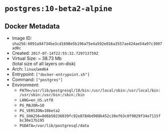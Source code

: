 # `postgres:10-beta2-alpine`

## Docker Metadata

- Image ID: `sha256:6091a94734be3cd1698e5b196a75e4a592e016a3557ae424ae54a97c3097ad0c`
- Created: `2017-07-14T22:55:32.729713759Z`
- Virtual Size: ~ 38.73 Mb  
  (total size of all layers on-disk)
- Arch: `linux`/`amd64`
- Entrypoint: `["docker-entrypoint.sh"]`
- Command: `["postgres"]`
- Environment:
  - `PATH=/usr/lib/postgresql/10/bin:/usr/local/sbin:/usr/local/bin:/usr/sbin:/usr/bin:/sbin:/bin`
  - `LANG=en_US.utf8`
  - `PG_MAJOR=10`
  - `PG_VERSION=10beta2`
  - `PG_SHA256=0d6b50236039fc92e8784bd908b452c38ef63c0f9029f34e7115fbc30e17b195`
  - `PGDATA=/var/lib/postgresql/data`
